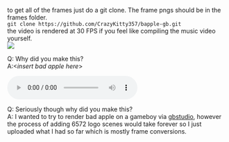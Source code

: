 to get all of the frames just do a git clone. The frame pngs should be in the frames folder.  
`git clone https://github.com/CrazyKitty357/bapple-gb.git`  
the video is rendered at 30 FPS if you feel like compiling the music video yourself.  
![](precompiled-videos/video.gif)  

Q: Why did you make this?  
A:<*insert bad apple here*>

<audio src="readme-assets/audio.mp3" controls title="Title"></audio>  

Q: Seriously though why did you make this?  
A: I wanted to try to render bad apple on a gameboy via [gbstudio](https://gbstudio.dev), however the process of adding 6572 logo scenes would take forever so I just uploaded what I had so far which is mostly frame conversions.